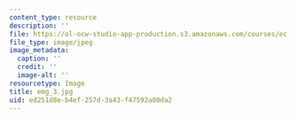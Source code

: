 ```yaml
---
content_type: resource
description: ''
file: https://ol-ocw-studio-app-production.s3.amazonaws.com/courses/ec-710-d-lab-medical-technologies-for-the-developing-world-spring-2010/ed251d8eb4ef257d3a43f47592a80da2_emg_3.jpg
file_type: image/jpeg
image_metadata:
  caption: ''
  credit: ''
  image-alt: ''
resourcetype: Image
title: emg_3.jpg
uid: ed251d8e-b4ef-257d-3a43-f47592a80da2
---
```

